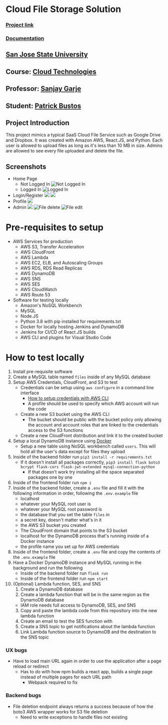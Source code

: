 # Cloud File Storage Solution
### [Project link](http://files.patrickdbustos.link)
### [Documentation](https://docs.google.com/document/d/1_-1zj7hUui5nA1PMoKc1ToataLB7nLKNUAqtbVXt8go/edit?usp=sharing)

## [San Jose State University](http://www.sjsu.edu/)
## Course: [Cloud Technologies](http://info.sjsu.edu/web-dbgen/catalog/courses/CMPE281.html)
## Professor: [Sanjay Garje](https://www.linkedin.com/in/sanjaygarje/)
## Student: [Patrick Bustos](https://www.linkedin.com/in/patrickdbustos/)
## Project Introduction
This project mimics a typical SaaS Cloud File Service such as Google Drive and Dropbox. It was created with Amazon AWS, React.JS, and Python. 
Each user is allowed to upload files as long as it's less than 10 MB in size. Admins are allowed to see every file uploaded and delete the file.
## Screenshots
- Home Page
  - Not Logged In ![Not Logged In](https://i.imgur.com/GL8Ujrg.png)
  - Logged In ![Logged In](https://imgur.com/GbaPrzo.png)
- Login/Register
  ![](https://imgur.com/6WFmcER.png)
  ![](https://imgur.com/NH8t9Hc.png)
- Profile
  ![](https://imgur.com/M9zaaTZ.png)
- Admin
  ![](https://imgur.com/gLDGagE.png)
  ![File delete](https://imgur.com/P9PvhJi.png)
  ![File edit](https://imgur.com/4zs7GbL.png)
# Pre-requisites to setup
- AWS Services for production
  - AWS S3, Transfer Acceleration
  - AWS CloudFront
  - AWS Lambda
  - AWS EC2, ELB, and Autoscaling Groups
  - AWS RDS, RDS Read Replicas
  - AWS DynamoDB
  - AWS SNS
  - AWS SES
  - AWS CloudWatch
  - AWS Route 53
- Software for testing locally
  - Amazon's NoSQL Workbench
  - MySQL
  - Node.JS
  - Python 3.8 with pip installed for requirements.txt
  - Docker for locally hosting Jenkins and DynamoDB
  - Jenkins for CI/CD of React.JS builds
  - AWS CLI and plugins for Visual Studio Code
# How to test locally
  1. Install pre-requisite software
  2. Create a MySQL table named `files` inside of any MySQL database
  3. Setup AWS Credentials, CloudFront, and S3 to test
      - Credentials can be setup using `aws configure` in a command line interface
        - [How to setup credentials with AWS CLI](https://docs.aws.amazon.com/cli/latest/userguide/cli-configure-files.html)
        - A profile should be used to specify which AWS account will run the code
      - Create a new S3 bucket using the AWS CLI
        - The bucket should be public with the bucket policy only allowing the account and account roles that are linked to the credentials access to the S3 functions
      - Create a new CloudFront distribution and link it to the created bucket
  4. Setup a local DynamoDB instance using [Docker](https://docs.aws.amazon.com/amazondynamodb/latest/developerguide/DynamoDBLocal.DownloadingAndRunning.html)
      - Setup a new table using NoSQL workbench called `users`. This will hold all the user's data except for files they upload
  5. Inside of the backend folder run `pip3 install -r requirements.txt`
      - If it doesn't install all packages correctly, `pip3 install flask boto3 bcrypt flask-cors flask-jwt-extended mysql-connection-python`
          - If that doesn't work try installing all the space separated packages one by one
  6. Inside of the frontend folder run `npm i`
  7. Inside of the backend folder, create a `.env` file and fill it with the following information in order, following the `.env.example` file
      - localhost
      - whatever your MySQL root user is 
      - whatever your MySQL root password is
      - the database that you set the table `files` in
      - a secret key, doesn't matter what's in it
      - the AWS S3 bucket you created
      - The CloudFront domain that points to the S3 bucket
      - localhost for the DynamoDB process that's running inside of a Docker instance
      - the profile name you set up for AWS credentials
  8. Inside of the frontend folder, create a `.env` file and copy the contents of the `.env.example` file
  9. Have a Docker DynamoDB instance and MySQL running in the background and run the following
      - Inside of the backend folder run `flask run`
      - Inside of the frontend folder run `npm start`
  10. (Optional) Lambda function, SES, and SNS
      1. Create a DynamoDB database
      2. Create a lambda function that will be in the same region as the DynamoDB database
        - IAM role needs full access to DynamoDB, SES, and SNS
      3. Copy and paste the lambda code from this repository into the new lambda function
      4. Create an email to test the SES function with
      5. Create a SNS topic to get notifications about the lambda function
      6. Link Lambda function source to DynamoDB and the destination to the SNS topic
      
      
### UX bugs
- Have to load main URL again in order to use the application after a page reload or redirect
  - Has to do with how npm builds a react app, builds a single page instead of multiple pages for each URL path
      - Webpack required to fix

### Backend bugs
- File deletion endpoint always returns a success because of how the boto3 AWS wrapper works for S3 file deletion
  - Need to write exceptions to handle files not existing
